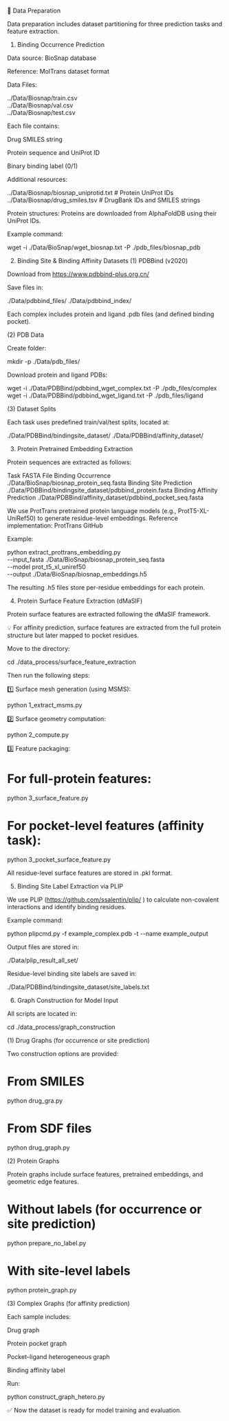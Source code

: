 🧬 Data Preparation

Data preparation includes dataset partitioning for three prediction tasks and feature extraction.

1. Binding Occurrence Prediction

Data source: BioSnap database

Reference: MolTrans dataset format

Data Files:

../Data/Biosnap/train.csv  
../Data/Biosnap/val.csv  
../Data/Biosnap/test.csv  


Each file contains:

Drug SMILES string

Protein sequence and UniProt ID

Binary binding label (0/1)

Additional resources:

../Data/Biosnap/biosnap_uniprotid.txt    # Protein UniProt IDs
../Data/Biosnap/drug_smiles.tsv           # DrugBank IDs and SMILES strings


Protein structures:
Proteins are downloaded from AlphaFoldDB using their UniProt IDs.

Example command:

wget -i ./Data/BioSnap/wget_biosnap.txt -P ./pdb_files/biosnap_pdb

2. Binding Site & Binding Affinity Datasets
(1) PDBBind (v2020)

Download from https://www.pdbbind-plus.org.cn/

Save files in:

./Data/pdbbind_files/
./Data/pdbbind_index/


Each complex includes protein and ligand .pdb files (and defined binding pocket).

(2) PDB Data

Create folder:

mkdir -p ./Data/pdb_files/


Download protein and ligand PDBs:

wget -i ./Data/PDBBind/pdbbind_wget_complex.txt -P ./pdb_files/complex
wget -i ./Data/PDBBind/pdbbind_wget_ligand.txt -P ./pdb_files/ligand

(3) Dataset Splits

Each task uses predefined train/val/test splits, located at:

./Data/PDBBind/bindingsite_dataset/
./Data/PDBBind/affinity_dataset/

3. Protein Pretrained Embedding Extraction

Protein sequences are extracted as follows:

Task	FASTA File
Binding Occurrence	./Data/BioSnap/biosnap_protein_seq.fasta
Binding Site Prediction	./Data/PDBBind/bindingsite_dataset/pdbbind_protein.fasta
Binding Affinity Prediction	./Data/PDBBind/affinity_dataset/pdbbind_pocket_seq.fasta

We use ProtTrans pretrained protein language models (e.g., ProtT5-XL-UniRef50) to generate residue-level embeddings.
Reference implementation: ProtTrans GitHub

Example:

python extract_prottrans_embedding.py \
    --input_fasta ./Data/BioSnap/biosnap_protein_seq.fasta \
    --model prot_t5_xl_uniref50 \
    --output ./Data/BioSnap/biosnap_embeddings.h5


The resulting .h5 files store per-residue embeddings for each protein.

4. Protein Surface Feature Extraction (dMaSIF)

Protein surface features are extracted following the dMaSIF framework.

💡 For affinity prediction, surface features are extracted from the full protein structure but later mapped to pocket residues.

Move to the directory:

cd ./data_process/surface_feature_extraction


Then run the following steps:

1️⃣ Surface mesh generation (using MSMS):

python 1_extract_msms.py


2️⃣ Surface geometry computation:

python 2_compute.py


3️⃣ Feature packaging:

# For full-protein features:
python 3_surface_feature.py

# For pocket-level features (affinity task):
python 3_pocket_surface_feature.py


All residue-level surface features are stored in .pkl format.

5. Binding Site Label Extraction via PLIP

We use PLIP (https://github.com/ssalentin/plip/
)
to calculate non-covalent interactions and identify binding residues.

Example command:

python plipcmd.py -f example_complex.pdb -t --name example_output


Output files are stored in:

./Data/plip_result_all_set/


Residue-level binding site labels are saved in:

./Data/PDBBind/bindingsite_dataset/site_labels.txt

6. Graph Construction for Model Input

All scripts are located in:

cd ./data_process/graph_construction

(1) Drug Graphs (for occurrence or site prediction)

Two construction options are provided:

# From SMILES
python drug_gra.py

# From SDF files
python drug_graph.py

(2) Protein Graphs

Protein graphs include surface features, pretrained embeddings, and geometric edge features.

# Without labels (for occurrence or site prediction)
python prepare_no_label.py

# With site-level labels
python protein_graph.py

(3) Complex Graphs (for affinity prediction)

Each sample includes:

Drug graph

Protein pocket graph

Pocket–ligand heterogeneous graph

Binding affinity label

Run:

python construct_graph_hetero.py


✅ Now the dataset is ready for model training and evaluation.
